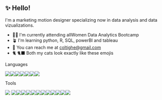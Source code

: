 ## ✨ Hello!

I'm a marketing motion designer specializing now in data analysis and data vizualizations.

- 👩‍💻 I'm currently attending allWomen Data Analytics Bootcamp
- 🪴 I'm learning python, R, SQL, powerBI and tableau
- 💌 You can reach me at coltighe@gmail.com
- 🐈 :black_cat: Both my cats look exactly like these emojis

Languages

<img src="https://img.shields.io/badge/Python-FFD43B?style=for-the-badge&logo=python&logoColor=blue"/><img src="https://img.shields.io/badge/HTML5-E34F26?style=for-the-badge&logo=html5&logoColor=white"/><img src="https://img.shields.io/badge/Pandas-2C2D72?style=for-the-badge&logo=pandas&logoColor=white"><img src="https://img.shields.io/badge/Plotly-239120?style=for-the-badge&logo=plotly&logoColor=white"/><img src="https://img.shields.io/badge/PLSQL-F80000?style=for-the-badge&logo=oracle&logoColor=black"/><img src="https://img.shields.io/badge/Numpy-777BB4?style=for-the-badge&logo=numpy&logoColor=white"/><img src="https://img.shields.io/badge/scikit_learn-F7931E?style=for-the-badge&logo=scikit-learn&logoColor=white"/>

Tools

<img src="https://img.shields.io/badge/Google%20Analytics-E37400?style=for-the-badge&logo=google%20analytics&logoColor=white" /> <img src="https://img.shields.io/badge/Tableau-E97627?style=for-the-badge&logo=Tableau&logoColor=white"/><img src="https://img.shields.io/badge/Sqlite-003B57?style=for-the-badge&logo=sqlite&logoColor=white"/><img src="https://img.shields.io/badge/Adobe%20after%20affects-CF96FD?style=for-the-badge&logo=Adobe%20after%20effects&logoColor=393665"/><img src="https://img.shields.io/badge/Figma-F24E1E?style=for-the-badge&logo=figma&logoColor=white"/><img src="https://img.shields.io/badge/Jupyter-F37626.svg?&style=for-the-badge&logo=Jupyter&logoColor=white"/><img src="https://img.shields.io/badge/PowerBI-F2C811?style=for-the-badge&logo=Power%20BI&logoColor=white"/><img src="https://img.shields.io/badge/PyCharm-000000.svg?&style=for-the-badge&logo=PyCharm&logoColor=white"/><img src="https://img.shields.io/badge/Adobe%20Creative%20Cloud-DA1F26?style=for-the-badge&logo=Adobe%20Creative%20Cloud&logoColor=white"/><img src="https://img.shields.io/badge/Canva-%2300C4CC.svg?&style=for-the-badge&logo=Canva&logoColor=white"/><img src="https://img.shields.io/badge/Microsoft_Excel-217346?style=for-the-badge&logo=microsoft-excel&logoColor=white"/><img src="https://img.shields.io/badge/Trello-0052CC?style=for-the-badge&logo=trello&logoColor=white"/><img src="https://img.shields.io/badge/Google%20Slides-FBBC04?style=for-the-badge&logo=google-slides&logoColor=black"/>


<!--

**colleentie/colleentie** is a ✨ _special_ ✨ repository because its `README.md` (this file) appears on your GitHub profile.

Here are some ideas to get you started:

- 🔭 I’m currently working on ...
- 🌱 I’m currently learning ...
- 👯 I’m looking to collaborate on ...
- 🤔 I’m looking for help with ...
- 💬 Ask me about ...
- 📫 How to reach me: ...
- 😄 Pronouns: ...
- ⚡ Fun fact: ...
-->
